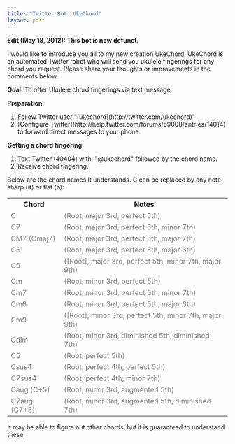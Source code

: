 ```yaml
---
title: "Twitter Bot: UkeChord"
layout: post
---
```


<strong>Edit (May 18, 2012): This bot is now defunct.</strong>

I would like to introduce you all to my new creation [UkeChord](http://twitter.com/ukechord). UkeChord is an automated Twitter robot who will send you ukulele fingerings for any chord you request. Please share your thoughts or improvements in the comments below.

<strong>Goal:</strong> To offer Ukulele chord fingerings via text message.

<strong>Preparation:</strong>
<ol>
	<li>Follow Twitter user "[ukechord](http://twitter.com/ukechord)"</li>
	<li>[Configure Twitter](http://help.twitter.com/forums/59008/entries/14014) to forward direct messages to your phone.</li>
</ol>
<strong>Getting a chord fingering:</strong>
<ol>
	<li>Text Twitter (40404) with: "@ukechord" followed by the chord name.</li>
	<li>Receive chord fingering.</li>
</ol>
Below are the chord names it understands. C can be replaced by any note sharp (#) or flat (b):
<table border="0">
<tbody>
<tr>
<th>Chord</th>
<th>Notes</th>
</tr>
<tr>
<td><span style="color: #808080;">C</span></td>
<td><span style="color: #808080;">(Root, major 3rd, perfect 5th)</span></td>
</tr>
<tr>
<td><span style="color: #808080;">C7</span></td>
<td><span style="color: #808080;">(Root, major 3rd, perfect 5th, minor 7th)</span></td>
</tr>
<tr>
<td><span style="color: #808080;">CM7	(Cmaj7)</span></td>
<td><span style="color: #808080;">(Root, major 3rd, perfect 5th, major 7th)</span></td>
</tr>
<tr>
<td><span style="color: #808080;">C6</span></td>
<td><span style="color: #808080;">(Root, major 3rd, perfect 5th, major 6th)</span></td>
</tr>
<tr>
<td><span style="color: #808080;">C9</span></td>
<td><span style="color: #808080;">([Root], major 3rd, perfect 5th, minor 7th, major 9th)</span></td>
</tr>
<tr>
<td><span style="color: #808080;">Cm</span></td>
<td><span style="color: #808080;">(Root, minor 3rd, perfect 5th)</span></td>
</tr>
<tr>
<td><span style="color: #808080;">Cm7</span></td>
<td><span style="color: #808080;">(Root, minor 3rd, perfect 5th, minor 7th)</span></td>
</tr>
<tr>
<td><span style="color: #808080;">Cm6</span></td>
<td><span style="color: #808080;">(Root, minor 3rd, perfect 5th, major 6th)</span></td>
</tr>
<tr>
<td><span style="color: #808080;">Cm9</span></td>
<td><span style="color: #808080;">([Root], minor 3rd, perfect 5th, minor 7th, major 9th)</span></td>
</tr>
<tr>
<td><span style="color: #808080;">Cdim</span></td>
<td><span style="color: #808080;">(Root, minor 3rd, diminished 5th, diminished 7th)</span></td>
</tr>
<tr>
<td><span style="color: #808080;">C5</span></td>
<td><span style="color: #808080;">(Root, perfect 5th)</span></td>
</tr>
<tr>
<td><span style="color: #808080;">Csus4</span></td>
<td><span style="color: #808080;">(Root, perfect 4th, perfect 5th)</span></td>
</tr>
<tr>
<td><span style="color: #808080;">C7sus4</span></td>
<td><span style="color: #808080;">(Root, perfect 4th, minor 7th)</span></td>
</tr>
<tr>
<td><span style="color: #808080;">Caug (C+5)</span></td>
<td><span style="color: #808080;">(Root, minor 3rd, augmented 5th)</span></td>
</tr>
<tr>
<td><span style="color: #808080;">C7aug (C7+5)</span></td>
<td><span style="color: #808080;">(Root, minor 3rd, augmented 5th, diminished 7th)</span></td>
</tr>
</tbody></table>
It may be able to figure out other chords, but it is guaranteed to understand these.
